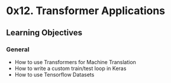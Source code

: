 # 0x12. Transformer Applications

## Learning Objectives

### General
* How to use Transformers for Machine Translation
* How to write a custom train/test loop in Keras
* How to use Tensorflow Datasets

